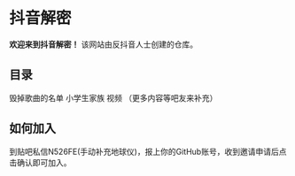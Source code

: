 # 抖音解密
**欢迎来到抖音解密！**
该网站由反抖音人士创建的仓库。
## 目录
毁掉歌曲的名单
小学生家族
视频
（更多内容等吧友来补充）
## 如何加入
到贴吧私信N526FE(手动补充地球仪)，报上你的GitHub账号，收到邀请申请后点击确认即可加入。
